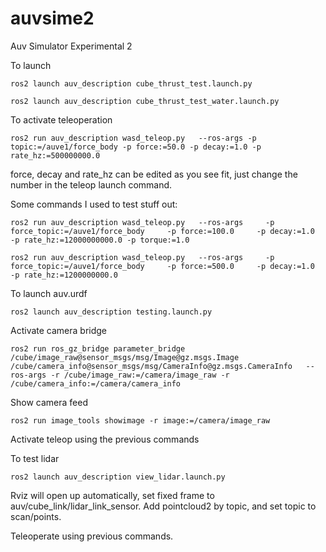 # auvsime2
Auv Simulator Experimental 2

To launch

```
ros2 launch auv_description cube_thrust_test.launch.py
```

```
ros2 launch auv_description cube_thrust_test_water.launch.py
```

To activate teleoperation

```
ros2 run auv_description wasd_teleop.py   --ros-args -p topic:=/auve1/force_body -p force:=50.0 -p decay:=1.0 -p rate_hz:=500000000.0
```

force, decay and rate_hz can be edited as you see fit, just change the number in the teleop launch command.

Some commands I used to test stuff out:

```
ros2 run auv_description wasd_teleop.py   --ros-args     -p force_topic:=/auve1/force_body     -p force:=100.0     -p decay:=1.0     -p rate_hz:=12000000000.0 -p torque:=1.0
```

```
ros2 run auv_description wasd_teleop.py   --ros-args     -p force_topic:=/auve1/force_body     -p force:=500.0     -p decay:=1.0     -p rate_hz:=1200000000.0
```

To launch auv.urdf

```
ros2 launch auv_description testing.launch.py

```

Activate camera bridge

```
ros2 run ros_gz_bridge parameter_bridge   /cube/image_raw@sensor_msgs/msg/Image@gz.msgs.Image   /cube/camera_info@sensor_msgs/msg/CameraInfo@gz.msgs.CameraInfo   --ros-args -r /cube/image_raw:=/camera/image_raw -r /cube/camera_info:=/camera/camera_info
```

Show camera feed

```
ros2 run image_tools showimage -r image:=/camera/image_raw
```

Activate teleop using the previous commands

To test lidar

```
ros2 launch auv_description view_lidar.launch.py
```

Rviz will open up automatically, set fixed frame to auv/cube_link/lidar_link_sensor. Add pointcloud2 by topic, and set topic to scan/points.

Teleoperate using previous commands. 